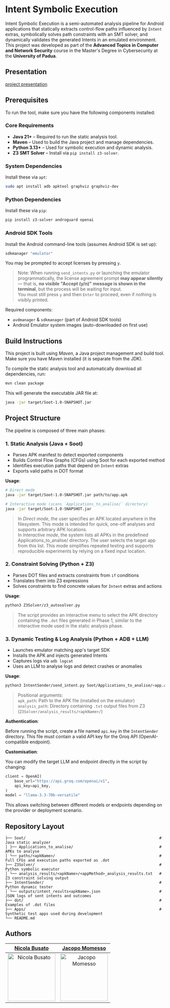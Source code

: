# Intent Symbolic Execution

Intent Symbolic Execution is a semi-automated analysis pipeline for Android applications that statically extracts control-flow paths influenced by `Intent` extras, symbolically solves path constraints with an SMT solver, and dynamically validates the generated Intents in an emulated environment.  
This project was developed as part of the **Advanced Topics in Computer and Network Security** course in the Master's Degree in Cybersecurity at the **University of Padua**.

## Presentation

[project presentation](https://www.canva.com/design/DAGpMDtDMY0/3JR3Iip4Q4d2L6ByZu67rw/edit?utm_content=DAGpMDtDMY0&utm_campaign=designshare&utm_medium=link2)

## Prerequisites

To run the tool, make sure you have the following components installed:

### Core Requirements

- **Java 21+** – Required to run the static analysis tool.
- **Maven** – Used to build the Java project and manage dependencies.
- **Python 3.13+** – Used for symbolic execution and dynamic analysis.
- **Z3 SMT Solver** – Install via `pip install z3-solver`.

### System Dependencies

Install these via `apt`:

```bash
sudo apt install adb apktool graphviz graphviz-dev
```

### Python Dependencies

Install these via `pip`:

```bash
pip install z3-solver androguard openai
```

### Android SDK Tools

Install the Android command-line tools (assumes Android SDK is set up):

```bash
sdkmanager "emulator"
```

You may be prompted to accept licenses by pressing `y`.

> Note: When running `send_intents.py` or launching the emulator programmatically, the license agreement prompt **may appear silently** — that is, **no visible "Accept (y/n)" message is shown in the terminal**, but the process will be waiting for input.  
You must still press `y` and then `Enter` to proceed, even if nothing is visibly printed.

Required components:

- `avdmanager` & `sdkmanager` (part of Android SDK tools)
- Android Emulator system images (auto-downloaded on first use)

## Build Instructions

This project is built using _Maven_, a Java project management and build tool. Make sure you have Maven installed (it is separate from the JDK).

To compile the static analysis tool and automatically download all dependencies, run:

```bash
mvn clean package
```
This will generate the executable JAR file at:
```bash
java -jar target/Soot-1.0-SNAPSHOT.jar
```

## Project Structure

The pipeline is composed of three main phases:

### 1. Static Analysis (Java + Soot)

- Parses APK manifest to detect exported components
- Builds Control Flow Graphs (CFGs) using Soot for each exported method
- Identifies execution paths that depend on `Intent` extras
- Exports valid paths in DOT format

**Usage**:
```bash
# Direct mode
java -jar target/Soot-1.0-SNAPSHOT.jar path/to/app.apk

# Interactive mode (scans `Applications_to_analise/` directory)
java -jar target/Soot-1.0-SNAPSHOT.jar
```

> In _Direct mode_, the user specifies an APK located anywhere in the filesystem. This mode is intended for quick, one-off analyses and supports arbitrary APK locations. <br>
> In _Interactive mode_, the system lists all APKs in the predefined Applications_to_analise/ directory. The user selects the target app from this list. This mode simplifies repeated testing and supports reproducible experiments by relying on a fixed input location.

### 2. Constraint Solving (Python + Z3)

- Parses DOT files and extracts constraints from `if` conditions
- Translates them into Z3 expressions
- Solves constraints to find concrete values for `Intent` extras and actions

**Usage**:

```bash
python3 Z3Solver/z3_autosolver.py
```
> The script provides an interactive menu to select the APK directory containing the `.dot` files generated in Phase 1, similar to the interactive mode used in the static analysis phase.

### 3. Dynamic Testing & Log Analysis (Python + ADB + LLM)

- Launches emulator matching app's target SDK
- Installs the APK and injects generated Intents
- Captures logs via `adb logcat`
- Uses an LLM to analyse logs and detect crashes or anomalies

**Usage**:
```bash
python3 IntentSender/send_intent.py Soot/Applications_to_analise/<app.apk> Z3Solver/analysis_results/<app.apk>
```
> Positional arguments: <br>
>   `apk_path`: Path to the APK file (installed on the emulator)<br>
>   `analysis_path`: Directory containing `.txt` output files from Z3 (`Z3Solver/analysis_results/<apkName>/`)

**Authentication**:

Before running the script, create a file named `api.key` in the `IntentSender` directory. This file must contain a valid API key for the Groq API (OpenAI-compatible endpoint).

**Customisation**:

You can modify the target LLM and endpoint directly in the script by changing:

```python
client = OpenAI(
    base_url="https://api.groq.com/openai/v1",
    api_key=api_key,
)
model = "llama-3.3-70b-versatile"
```

This allows switching between different models or endpoints depending on the provider or deployment scenario.

## Repository Layout

```
├── Soot/                                                           # Java static analyzer
│ ├── Applications_to_analise/                                      # APKs to analyse
│ └── paths/<apkName>/                                              # Full CFGs and execution paths exported as .dot
├── Z3Solver/                                                       # Python symbolic executor
│ └── analysis_results/<apkName>/<appMethod>_analysis_results.txt   # Z3 constraint solving output 
├── IntentSender/                                                   # Python dynamic tester
│ └── outputs/intent_results<apkName>.json                          # JSON logs of sent intents and outcomes
├── dot/                                                            # Examples of .dot files
├── Apps/                                                           # Synthetic test apps used during development
└── README.md
```
  
## Authors

| **[Nicola Busato](https://github.com/Nicola-01)**| **[Jacopo Momesso](https://github.com/JapoMomi1)** |
| :---: | :---: |
| <a href="https://github.com/Nicola-01"><img src="https://avatars1.githubusercontent.com/u/96294696?s=100&v=4" alt="Nicola Busato" width="150"/></a> | <a href="https://github.com/JapoMomi1"><img src="https://avatars1.githubusercontent.com/u/127385689?s=100&v=4" alt="Jacopo Momesso" width="150"/></a>|
